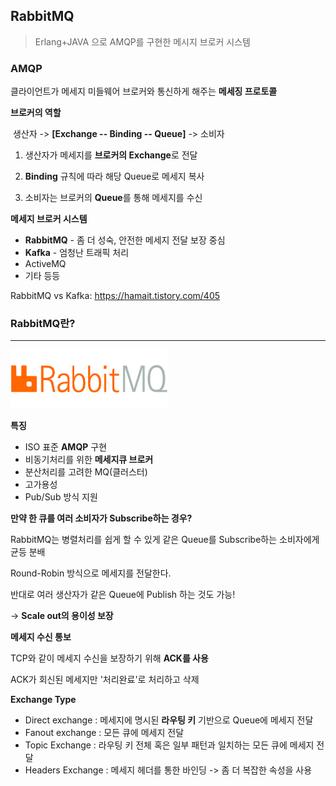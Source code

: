 ## RabbitMQ

> Erlang+JAVA 으로 AMQP를 구현한 메시지 브로커 시스템



### AMQP

클라이언트가 메세지 미들웨어 브로커와 통신하게 해주는 **메세징 프로토콜**



**브로커의 역할**

​	생산자 -> **[Exchange -- Binding -- Queue]** -> 소비자

 1. 생산자가 메세지를 **브로커의 Exchange**로 전달

 2. **Binding** 규칙에 따라 해당 Queue로 메세지 복사

 3. 소비자는 브로커의 **Queue**를 통해 메세지를 수신

    

**메세지 브로커 시스템**

+ **RabbitMQ** - 좀 더 성숙, 안전한 메세지 전달 보장 중심
+ **Kafka** - 엄청난 트래픽 처리
+ ActiveMQ
+ 기타 등등

RabbitMQ vs Kafka: https://hamait.tistory.com/405



### RabbitMQ란?

-----

<img src="image/RabbitMQ.png" width=50%>

**특징**

+ ISO 표준 **AMQP** 구현
+ 비동기처리를 위한 **메세지큐 브로커**
+ 분산처리를 고려한 MQ(클러스터)
+ 고가용성
+ Pub/Sub 방식 지원



**만약 한 큐를 여러 소비자가 Subscribe하는 경우?**

RabbitMQ는 병렬처리를 쉽게 할 수 있게 같은 Queue를 Subscribe하는 소비자에게 균등 분배

Round-Robin 방식으로 메세지를 전달한다.

반대로 여러 생산자가 같은 Queue에 Publish 하는 것도 가능!

-> **Scale out의 용이성 보장**



**메세지 수신 통보**

TCP와 같이 메세지 수신을 보장하기 위해 **ACK를 사용**

ACK가 회신된 메세지만 '처리완료'로 처리하고 삭제



**Exchange Type**

+ Direct exchange : 메세지에 명시된 **라우팅 키** 기반으로 Queue에 메세지 전달
+ Fanout exchange : 모든 큐에 메세지 전달
+ Topic Exchange : 라우팅 키 전체 혹은 일부 패턴과 일치하는 모든 큐에 메세지 전달
+ Headers Exchange : 메세지 헤더를 통한 바인딩 -> 좀 더 복잡한 속성을 사용